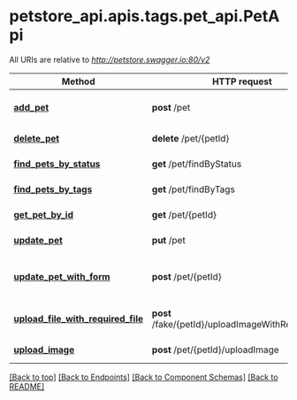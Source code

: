 <a name="top"></a>
# petstore_api.apis.tags.pet_api.PetApi

All URIs are relative to *http://petstore.swagger.io:80/v2*

Method | HTTP request | Description
------------- | ------------- | -------------
[**add_pet**](pet_api/add_pet.md) | **post** /pet | Add a new pet to the store
[**delete_pet**](pet_api/delete_pet.md) | **delete** /pet/{petId} | Deletes a pet
[**find_pets_by_status**](pet_api/find_pets_by_status.md) | **get** /pet/findByStatus | Finds Pets by status
[**find_pets_by_tags**](pet_api/find_pets_by_tags.md) | **get** /pet/findByTags | Finds Pets by tags
[**get_pet_by_id**](pet_api/get_pet_by_id.md) | **get** /pet/{petId} | Find pet by ID
[**update_pet**](pet_api/update_pet.md) | **put** /pet | Update an existing pet
[**update_pet_with_form**](pet_api/update_pet_with_form.md) | **post** /pet/{petId} | Updates a pet in the store with form data
[**upload_file_with_required_file**](pet_api/upload_file_with_required_file.md) | **post** /fake/{petId}/uploadImageWithRequiredFile | uploads an image (required)
[**upload_image**](pet_api/upload_image.md) | **post** /pet/{petId}/uploadImage | uploads an image

[[Back to top]](#top) [[Back to Endpoints]](../../../README.md#Endpoints) [[Back to Component Schemas]](../../../README.md#Component-Schemas) [[Back to README]](../../../README.md)
